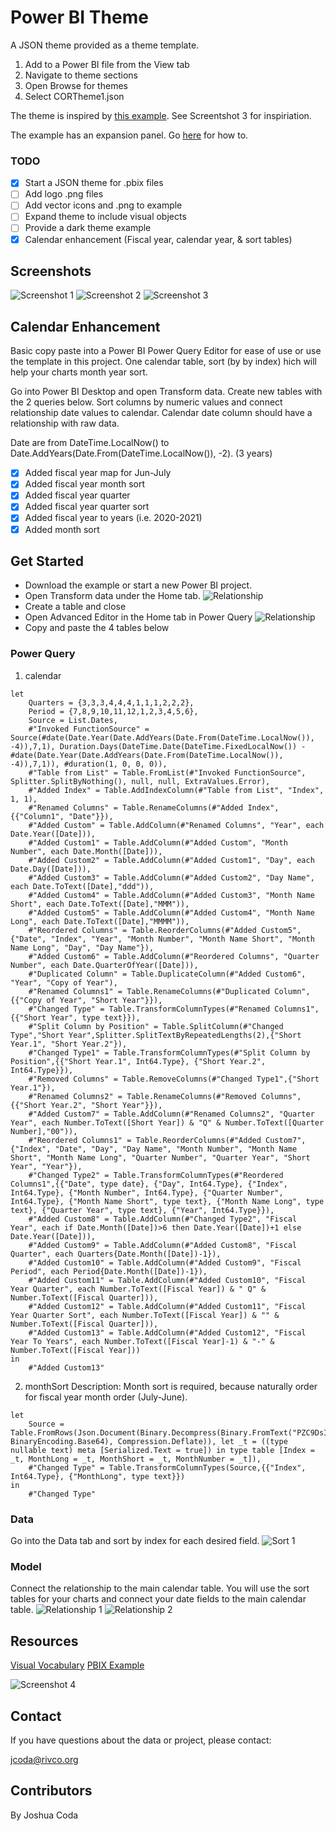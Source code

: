 # Power BI Theme
A JSON theme provided as a theme template. 

1. Add to a Power BI file from the View tab 
2. Navigate to theme sections
3. Open Browse for themes
4. Select CORTheme1.json 

The theme is inspired by [this example](https://app.powerbi.com/view?r=eyJrIjoiYmU0ZjYzYmItMTE0NC00NTRiLTkwZTYtNDkzZDYwOTA5ZWI5IiwidCI6IjRiYjUwOGE5LTc1MzQtNGY0OC1iOTQxLTNkNDhlZGY5YzM3YSJ9). See Screentshot 3 for inspiriation.

The example has an expansion panel. Go [here](https://exceleratorbi.com.au/create-a-power-bi-slicer-panel/) for how to. 

### TODO

- [x] Start a JSON theme for .pbix files
- [ ] Add logo .png files
- [ ] Add vector icons and .png to example
- [ ] Expand theme to include visual objects
- [ ] Provide a dark theme example
- [x] Calendar enhancement (Fiscal year, calendar year, & sort tables)

## Screenshots
![Screenshot 1](docs/images/example1.png)
![Screenshot 2](docs/images/example2.png)
![Screenshot 3](docs/images/example3.png)


## Calendar Enhancement
Basic copy paste into a Power BI Power Query Editor for ease of use or use the template in this project. One calendar table, sort (by by index) hich will help your charts month year sort.

Go into Power BI Desktop and open Transform data. Create new tables with the 2 queries below. Sort columns by numeric values and connect relationship date values to calendar. Calendar date column should have a relationship with raw data. 

Date are from DateTime.LocalNow() to Date.AddYears(Date.From(DateTime.LocalNow()), -2). (3 years)

- [x] Added fiscal year map for Jun-July
- [x] Added fiscal year month sort
- [x] Added fiscal year quarter
- [x] Added fiscal year quarter sort
- [x] Added fiscal year to years (i.e. 2020-2021)
- [x] Added month sort

## Get Started
* Download the example or start a new Power BI project. 
* Open Transform data under the Home tab.
![Relationship](/docs/images/get_started.png)
* Create a table and close
* Open Advanced Editor in the Home tab in Power Query
![Relationship](/docs/images/advanced_editor.png)
* Copy and paste the 4 tables below

### Power Query
1. calendar

```
let
    Quarters = {3,3,3,4,4,4,1,1,1,2,2,2},
    Period = {7,8,9,10,11,12,1,2,3,4,5,6},
    Source = List.Dates,
    #"Invoked FunctionSource" = Source(#date(Date.Year(Date.AddYears(Date.From(DateTime.LocalNow()), -4)),7,1), Duration.Days(DateTime.Date(DateTime.FixedLocalNow()) - #date(Date.Year(Date.AddYears(Date.From(DateTime.LocalNow()), -4)),7,1)), #duration(1, 0, 0, 0)),
    #"Table from List" = Table.FromList(#"Invoked FunctionSource", Splitter.SplitByNothing(), null, null, ExtraValues.Error),
    #"Added Index" = Table.AddIndexColumn(#"Table from List", "Index", 1, 1),
    #"Renamed Columns" = Table.RenameColumns(#"Added Index",{{"Column1", "Date"}}),
    #"Added Custom" = Table.AddColumn(#"Renamed Columns", "Year", each Date.Year([Date])),
    #"Added Custom1" = Table.AddColumn(#"Added Custom", "Month Number", each Date.Month([Date])),
    #"Added Custom2" = Table.AddColumn(#"Added Custom1", "Day", each Date.Day([Date])),
    #"Added Custom3" = Table.AddColumn(#"Added Custom2", "Day Name", each Date.ToText([Date],"ddd")),
    #"Added Custom4" = Table.AddColumn(#"Added Custom3", "Month Name Short", each Date.ToText([Date],"MMM")),
    #"Added Custom5" = Table.AddColumn(#"Added Custom4", "Month Name Long", each Date.ToText([Date],"MMMM")),
    #"Reordered Columns" = Table.ReorderColumns(#"Added Custom5",{"Date", "Index", "Year", "Month Number", "Month Name Short", "Month Name Long", "Day", "Day Name"}),
    #"Added Custom6" = Table.AddColumn(#"Reordered Columns", "Quarter Number", each Date.QuarterOfYear([Date])),
    #"Duplicated Column" = Table.DuplicateColumn(#"Added Custom6", "Year", "Copy of Year"),
    #"Renamed Columns1" = Table.RenameColumns(#"Duplicated Column",{{"Copy of Year", "Short Year"}}),
    #"Changed Type" = Table.TransformColumnTypes(#"Renamed Columns1",{{"Short Year", type text}}),
    #"Split Column by Position" = Table.SplitColumn(#"Changed Type","Short Year",Splitter.SplitTextByRepeatedLengths(2),{"Short Year.1", "Short Year.2"}),
    #"Changed Type1" = Table.TransformColumnTypes(#"Split Column by Position",{{"Short Year.1", Int64.Type}, {"Short Year.2", Int64.Type}}),
    #"Removed Columns" = Table.RemoveColumns(#"Changed Type1",{"Short Year.1"}),
    #"Renamed Columns2" = Table.RenameColumns(#"Removed Columns",{{"Short Year.2", "Short Year"}}),
    #"Added Custom7" = Table.AddColumn(#"Renamed Columns2", "Quarter Year", each Number.ToText([Short Year]) & "Q" & Number.ToText([Quarter Number],"00")),
    #"Reordered Columns1" = Table.ReorderColumns(#"Added Custom7",{"Index", "Date", "Day", "Day Name", "Month Number", "Month Name Short", "Month Name Long", "Quarter Number", "Quarter Year", "Short Year", "Year"}),
    #"Changed Type2" = Table.TransformColumnTypes(#"Reordered Columns1",{{"Date", type date}, {"Day", Int64.Type}, {"Index", Int64.Type}, {"Month Number", Int64.Type}, {"Quarter Number", Int64.Type}, {"Month Name Short", type text}, {"Month Name Long", type text}, {"Quarter Year", type text}, {"Year", Int64.Type}}),
    #"Added Custom8" = Table.AddColumn(#"Changed Type2", "Fiscal Year", each if Date.Month([Date])>6 then Date.Year([Date])+1 else Date.Year([Date])),
    #"Added Custom9" = Table.AddColumn(#"Added Custom8", "Fiscal Quarter", each Quarters{Date.Month([Date])-1}),
    #"Added Custom10" = Table.AddColumn(#"Added Custom9", "Fiscal Period", each Period{Date.Month([Date])-1}),
    #"Added Custom11" = Table.AddColumn(#"Added Custom10", "Fiscal Year Quarter", each Number.ToText([Fiscal Year]) & " Q" & Number.ToText([Fiscal Quarter])),
    #"Added Custom12" = Table.AddColumn(#"Added Custom11", "Fiscal Year Quarter Sort", each Number.ToText([Fiscal Year]) & "" & Number.ToText([Fiscal Quarter])),
    #"Added Custom13" = Table.AddColumn(#"Added Custom12", "Fiscal Year To Years", each Number.ToText([Fiscal Year]-1) & "-" & Number.ToText([Fiscal Year]))
in
    #"Added Custom13"
```

2. monthSort
Description: Month sort is required, because naturally order for fiscal year month order (July-June).
```
let
    Source = Table.FromRows(Json.Document(Binary.Decompress(Binary.FromText("PZC9DsIgFEbfhbmD9L+jiXEwUQdHwkAJUZPaNggmvL0f91qXc084kABKCSkKcYpT4gF2QhdKlLB9vMd3YAF7ChXs5tbgXqPz7OBArYZdbVi4wEC5o9RAL8tnOwXNTVJroQdntwbNraTW5XuZORqf2HKi0sOObvS/BAX50AA7G28fPMGK1nEXPGb1z4knWHOQtDP92fBySb8yOx5gK7T+Ag==", BinaryEncoding.Base64), Compression.Deflate)), let _t = ((type nullable text) meta [Serialized.Text = true]) in type table [Index = _t, MonthLong = _t, MonthShort = _t, MonthNumber = _t]),
    #"Changed Type" = Table.TransformColumnTypes(Source,{{"Index", Int64.Type}, {"MonthLong", type text}})
in
    #"Changed Type"
```

### Data
Go into the Data tab and sort by index for each desired field.
![Sort 1](/docs/images/month_sort.png)
### Model
Connect the relationship to the main calendar table. You will use the sort tables for your charts and connect your date fields to the main calendar table.
![Relationship 1](/docs/images/relationship_example.png)
![Relationship 2](/docs/images/month_sort.png)
## Resources
[Visual Vocabulary](https://github.com/Financial-Times/chart-doctor/tree/main/visual-vocabulary)
[PBIX Example](http://sqljason.com/2018/12/financial-times-visual-vocabulary-power-bi-edition.html)

![Screenshot 4](docs/images/poster.png)
## Contact

If you have questions about the data or project, please contact:

jcoda@rivco.org


## Contributors

By Joshua Coda
